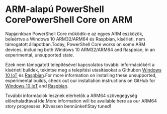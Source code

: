 # <a name="powershell-core-on-arm"></a><span data-ttu-id="3e4e6-101">ARM-alapú PowerShell Core</span><span class="sxs-lookup"><span data-stu-id="3e4e6-101">PowerShell Core on ARM</span></span>

<span data-ttu-id="3e4e6-102">Napjainkban PowerShell Core működik-e az egyes ARM eszközök, beleértve a Windows 10 ARM32/ARM64 és Raspbian, kísérleti, nem támogatott állapotban.</span><span class="sxs-lookup"><span data-stu-id="3e4e6-102">Today, PowerShell Core works on some ARM devices, including both Windows 10 ARM32/ARM64 and Raspbian, in an experimental, unsupported state.</span></span>

<span data-ttu-id="3e4e6-103">Ezek nem támogatott telepítésével kapcsolatos további információkért a kísérleti buildek, tekintse meg a telepítési utasításokat a Githubon [Windows 10 IoT](https://github.com/PowerShell/PowerShell/blob/master/docs/installation/windows.md#deploying-on-windows-iot) és [Raspbian](https://github.com/PowerShell/PowerShell/blob/master/docs/installation/linux.md#raspbian).</span><span class="sxs-lookup"><span data-stu-id="3e4e6-103">For more information on installing these unsupported, experimental builds, check out our installation instructions on GitHub for [Windows 10 IoT](https://github.com/PowerShell/PowerShell/blob/master/docs/installation/windows.md#deploying-on-windows-iot) and [Raspbian](https://github.com/PowerShell/PowerShell/blob/master/docs/installation/linux.md#raspbian).</span></span>

<span data-ttu-id="3e4e6-104">További információk lesznek elérhetők a ARM64 szövegegység előrehaladtával ide.</span><span class="sxs-lookup"><span data-stu-id="3e4e6-104">More information will be available here as our ARM64 story progresses.</span></span>
<span data-ttu-id="3e4e6-105">Kövessen bennünket!</span><span class="sxs-lookup"><span data-stu-id="3e4e6-105">Stay tuned!</span></span>